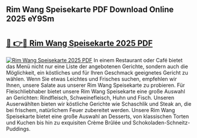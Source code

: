 ## Rim Wang Speisekarte PDF Download Online 2025 eY9Sm

# <h2><a href="http://gcbcjc3.nevu.top/?p=Rim+Wang+Speisekarte">🔗 👉🔴 Rim Wang Speisekarte 2025 PDF</a></h2>

[![Rim Wang Speisekarte 2025 PDF](https://i.imgur.com/dBaPXMq.png)](http://gcbcjc3.nevu.top/?p=Rim+Wang+Speisekarte)
In einem Restaurant oder Café bietet das Menü nicht nur eine Liste der angebotenen Gerichte, sondern auch die Möglichkeit, ein köstliches und für Ihren Geschmack geeignetes Gericht zu wählen. Wenn Sie etwas Leichtes und Frisches suchen, empfehlen wir Ihnen, unsere Salate aus unserer Rim Wang Speisekarte zu probieren. Für Fleischliebhaber bietet unsere Rim Wang Speisekarte eine große Auswahl an Gerichten: Rindfleisch, Schweinefleisch, Huhn und Fisch. Unseren Auserwählten bieten wir köstliche Gerichte wie Schaschlik und Steak an, die bei frischem, natürlichem Feuer zubereitet werden. Unsere Rim Wang Speisekarte bietet eine große Auswahl an Desserts, von klassischen Torten und Kuchen bis hin zu exquisiten Crème Brûlée und Schokoladen-Schneitz-Puddings.

